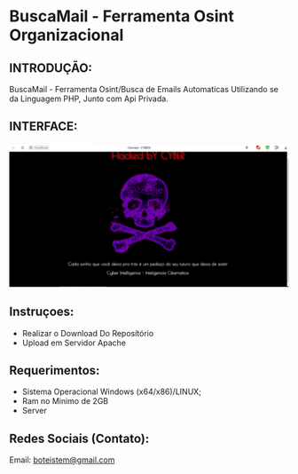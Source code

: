 # BuscaMail - Ferramenta Osint Organizacional

## INTRODUÇÃO:

BuscaMail - Ferramenta Osint/Busca de Emails Automaticas Utilizando se da Linguagem PHP, Junto com Api Privada.

## INTERFACE:
![Interface](https://github.com/Cyber-Root0/Deface-Hacking/blob/main/Midia/Capturar.PNG)



## Instruçoes:
- Realizar o Download Do Reposítório 
- Upload em Servidor Apache

## Requerimentos:

- Sistema Operacional Windows (x64/x86)/LINUX;
- Ram no Minimo de 2GB
- Server


## Redes Sociais (Contato):

Email: boteistem@gmail.com






